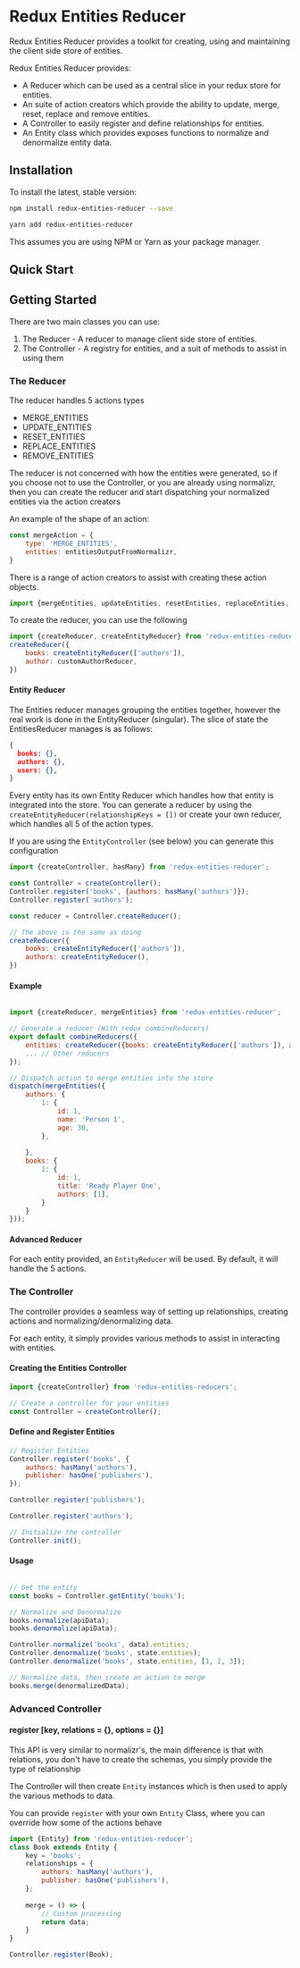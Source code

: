 # Redux Entities Reducer
Redux Entities Reducer provides a toolkit for creating, using and maintaining the client side store of entities.  

Redux Entities Reducer provides:
 - A Reducer which can be used as a central slice in your redux store for entities. 
 - An suite of action creators which provide the ability to update, merge, reset, replace and remove entities.
 - A Controller to easily register and define relationships for entities.
 - An Entity class which provides exposes functions to normalize and denormalize entity data.
 
## Installation
To install the latest, stable version:
```bash
npm install redux-entities-reducer --save
```

```bash
yarn add redux-entities-reducer
```

This assumes you are using NPM or Yarn as your package manager.

## Quick Start


## Getting Started
There are two main classes you can use:
 1. The Reducer - A reducer to manage client side store of entities.
 2. The Controller - A registry for entities, and a suit of methods to assist in using them
 
### The Reducer
The reducer handles 5 actions types
 - MERGE_ENTITIES 
 - UPDATE_ENTITIES 
 - RESET_ENTITIES 
 - REPLACE_ENTITIES 
 - REMOVE_ENTITIES 

The reducer is not concerned with how the entities were generated, so if you choose not to use the Controller, or you 
are already using normalizr, then you can create the reducer and start dispatching your normalized entities via the action
creators

An example of the shape of an action:
```javascript
const mergeAction = {
	type: 'MERGE_ENTITIES',
	entities: entitiesOutputFromNormalizr,
}
```
There is a range of action creators to assist with creating these action objects.
```javascript
import {mergeEntities, updateEntities, resetEntities, replaceEntities, removeEntities} from 'redux-entities-reducer';
```

To create the reducer, you can use the following
```javascript
import {createReducer, createEntityReducer} from 'redux-entities-reducer';
createReducer({
    books: createEntityReducer(['authors']),
    author: customAuthorReducer, 
})
```

#### Entity Reducer
The Entities reducer manages grouping the entities together, however the real work is done in the EntityReducer (singular).
The slice of state the EntitiesReducer manages is as follows:
```json
{
  books: {},
  authors: {},
  users: {},
}
```

Every entity has its own Entity Reducer which handles how that entity is integrated into the store. You can generate a 
reducer by using the `createEntityReducer(relationshipKeys = [])` or create your own reducer, which handles all 5 of the
action types.

If you are using the `EntityController` (see below) you can generate this configuration
```javascript
import {createController, hasMany} from 'redux-entities-reducer';

const Controller = createController();
Controller.register('books', {authors: hasMany('authors')});
Controller.register('authors');

const reducer = Controller.createReducer();

// The above is the same as doing
createReducer({
    books: createEntityReducer(['authors']),
    authors: createEntityReducer(),
})
```

#### Example
```javascript

import {createReducer, mergeEntities} from 'redux-entities-reducer';

// Generate a reducer (With redux combineReducers)
export default combineReducers({
	entities: createReducer({books: createEntityReducer(['authors']), authors: createEntityReducer()}),
	... // Other reducers
});

// Dispatch action to merge entities into the store
dispatch(mergeEntities({
    authors: {
        1: {
            id: 1,
            name: 'Person 1',
            age: 30,
        },
        
    },
    books: {
        1: {
            id: 1,
            title: 'Ready Player One',
            authors: [1],
        }
    }
}));
```

#### Advanced Reducer
For each entity provided, an `EntityReducer` will be used. By default, it will handle the 5 actions.

### The Controller
The controller provides a seamless way of setting up relationships, creating actions and normalizing/denormalizing data. 

For each entity, it simply provides various methods to assist in interacting with entities.
#### Creating the Entities Controller
```javascript
import {createController} from 'redux-entities-reducers';

// Create a controller for your entities
const Controller = createController();
```
#### Define and Register Entities
```javascript
// Register Entities
Controller.register('books', {
	authors: hasMany('authors'),
	publisher: hasOne('publishers'),
});

Controller.register('publishers');

Controller.register('authors');

// Initialize the controller
Controller.init();
```

#### Usage
```javascript

// Get the entity
const books = Controller.getEntity('books');

// Normalize and Denormalize
books.normalize(apiData);
books.denormalize(apiData);

Controller.normalize('books', data).entities;
Controller.denormalize('books', state.entities);
Controller.denormalize('books', state.entities, [1, 2, 3]);

// Normalize data, then create an action to merge
books.merge(denormalizedData);
```

### Advanced Controller

#### register [key, relations = {}, options = {}]
This API is very similar to normalizr's, the main difference is that with relations, you don't have to create the schemas, you simply provide the type of relationship

The Controller will then create `Entity` instances which is then used to apply the various methods to data.

You can provide `register` with your own `Entity` Class, where you can override how some of the actions behave

```javascript
import {Entity} from 'redux-entities-reducer';
class Book extends Entity {
	key = 'books';
	relationships = {
		authors: hasMany('authors'),
        publisher: hasOne('publishers'),
	};
	
	merge = () => {
		// Custom processing
		return data;
	}
}

Controller.register(Book);
```